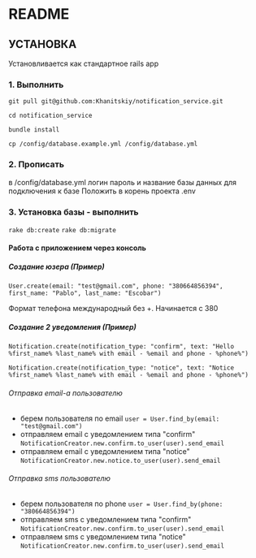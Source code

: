 # README



## УСТАНОВКА

Установливается как стандартное rails app

### 1. Выполнить
`git pull git@github.com:Khanitskiy/notification_service.git`

`cd notification_service`

`bundle install`

`cp /config/database.example.yml /config/database.yml`

### 2. Прописать 
в /config/database.yml логин пароль и название базы данных для подключения к базе
Положить в корень проекта .env

### 3. Установка базы - выполнить
`rake db:create`
`rake db:migrate`


#### Работа с приложением через консоль

##### Создание юзера (Пример)

`User.create(email: "test@gmail.com", phone: "380664856394", first_name: "Pablo", last_name: "Escobar")`

Формат телефона международный без +. Начинается с 380

##### Создание 2 уведомления (Пример)

`Notification.create(notification_type: "confirm", text: "Hello %first_name% %last_name% with email - %email and phone - %phone%")`

`Notification.create(notification_type: "notice", text: "Notice %first_name% %last_name% with email - %email and phone - %phone%")`

###### Отправка email-a пользователю

- берем пользователя по email
	`user = User.find_by(email: "test@gmail.com")`
- отправляем email с уведомлением типа "confirm"
	`NotificationCreator.new.confirm.to_user(user).send_email`
- отправляем email с уведомлением типа "notice"	
	`NotificationCreator.new.notice.to_user(user).send_email`	

###### Отправка sms пользователю
- берем пользователя по phone
	`user = User.find_by(phone: "380664856394")`
- отправляем sms с уведомлением типа "confirm"
	`NotificationCreator.new.confirm.to_user(user).send_email`
- отправляем sms с уведомлением типа "notice"
	`NotificationCreator.new.confirm.to_user(user).send_email`	